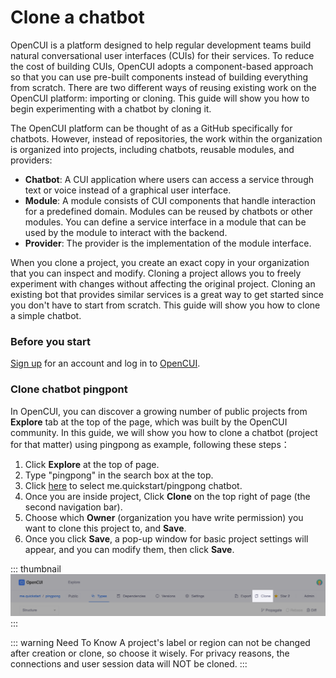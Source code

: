 # Clone a chatbot

OpenCUI is a platform designed to help regular development teams build natural conversational user interfaces (CUIs) for their services. To reduce the cost of building CUIs, OpenCUI adopts a component-based approach so that you can use pre-built components instead of building everything from scratch. There are two different ways of reusing existing work on the OpenCUI platform: importing or cloning. This guide will show you how to begin experimenting with a chatbot by cloning it.

The OpenCUI platform can be thought of as a GitHub specifically for chatbots. However, instead of repositories, the work within the organization is organized into projects, including chatbots, reusable modules, and providers:

- **Chatbot**: A CUI application where users can access a service through text or voice instead of a graphical user interface.
- **Module**: A module consists of CUI components that handle interaction for a predefined domain. Modules can be reused by chatbots or other modules. You can define a service interface in a module that can be used by the module to interact with the backend.
- **Provider**: The provider is the implementation of the module interface.

When you clone a project, you create an exact copy in your organization that you can inspect and modify. Cloning a project allows you to freely experiment with changes without affecting the original project. Cloning an existing bot that provides similar services is a great way to get started since you don't have to start from scratch. This guide will show you how to clone a simple chatbot.

### Before you start

[Sign up](./signingup.md#sign-up) for an account and log in to [OpenCUI](https://build.opencui.io/login).

### Clone chatbot pingpont

In OpenCUI, you can discover a growing number of public projects from **Explore** tab at the top of the page, which was built by the OpenCUI community. In this guide, we will show you how to clone a chatbot (project for that matter) using pingpong as example, following these steps： 

1. Click **Explore** at the top of page. 
2. Type "pingpong" in the search box at the top.
3. Click [here](https://build.opencui.io/org/me.quickstart/agent/pingpong/struct/intent?page=0&imported=false&search=) to select me.quickstart/pingpong chatbot.
4. Once you are inside project, Click **Clone** on the top right of page (the second navigation bar).
5. Choose which **Owner** (organization you have write permission) you want to clone this project to, and **Save**.
6. Once you click **Save**, a pop-up window for basic project settings will appear, and you can modify them, then click **Save**. 

::: thumbnail
![enter chatbot](/images/guide/start-with-clone/click_clone.png)
:::

::: warning Need To Know
A project's label or region can not be changed after creation or clone, so choose it wisely. For privacy reasons, the connections and user session data will NOT be cloned.
:::
